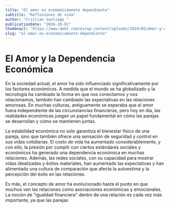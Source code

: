 ```yaml
---
title: "El amor es ecomomicamnete dependiente"
subtitle: "Reflexiones de vida"
author: "Cristian Santiago "
publicationDate: "2024-10-01"
thumbnail: "https://www.debt.com/es/wp-content/uploads/2024/05/Amor-y-dinero.jpg"
slug: "el-amor-es-economicamente-dependiente"
---
```


# El Amor y la Dependencia Económica

En la sociedad actual, el amor ha sido influenciado significativamente por los factores económicos. A medida que el mundo se ha globalizado y la tecnología ha cambiado la forma en que nos conectamos y nos relacionamos, también han cambiado las expectativas en las relaciones amorosas. En muchas culturas, antiguamente se esperaba que el amor fuera independiente de las circunstancias financieras, pero hoy en día, las realidades económicas juegan un papel fundamental en cómo las parejas se desarrollan y cómo se mantienen juntas.

La estabilidad económica no solo garantiza el bienestar físico de una pareja, sino que también ofrece una sensación de seguridad y control en sus vidas cotidianas. El costo de vida ha aumentado considerablemente, y con ello, la presión por cumplir con ciertos estándares sociales y económicos ha generado una dependencia económica en muchas relaciones. Además, las redes sociales, con su capacidad para mostrar vidas idealizadas y éxitos materiales, han aumentado las expectativas y han alimentado una cultura de comparación que afecta la autoestima y la percepción del éxito en las relaciones.

Es más, el concepto de amor ha evolucionado hasta el punto en que muchos ven las relaciones como asociaciones económicas y emocionales. La noción de "igualdad financiera" dentro de una relación es cada vez más importante, ya que las parejas

